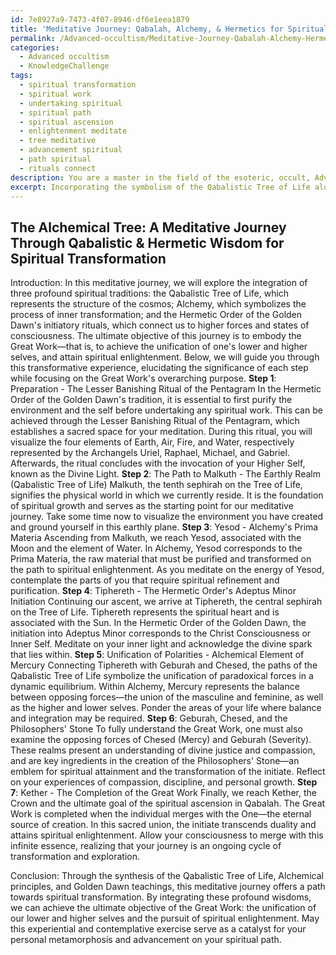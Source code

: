 ```yaml
---
id: 7e8927a9-7473-4f07-8946-df6e1eea1879
title: 'Meditative Journey: Qabalah, Alchemy, & Hermetics for Spiritual Transformation'
permalink: /Advanced-occultism/Meditative-Journey-Qabalah-Alchemy-Hermetics-for-Spiritual-Transformation/
categories:
  - Advanced occultism
  - KnowledgeChallenge
tags:
  - spiritual transformation
  - spiritual work
  - undertaking spiritual
  - spiritual path
  - spiritual ascension
  - enlightenment meditate
  - tree meditative
  - advancement spiritual
  - path spiritual
  - rituals connect
description: You are a master in the field of the esoteric, occult, Advanced occultism and Education. You are a writer of tests, challenges, textbooks and deep knowledge on Advanced occultism for initiates and students to gain deep insights and understanding from. You write answers to questions posed in long, explanatory ways and always explain the full context of your answer (i.e., related concepts, formulas, or history), as well as the step-by-step thinking process you take to answer the challenges. Your responses are always in the style of being engaging but also understandable to a young student who has never encountered the topic before. Summarize the key themes, ideas, and conclusions at the end.
excerpt: Incorporating the symbolism of the Qabalistic Tree of Life along with the principles of Alchemy and key aspects of the Hermetic Order of the Golden Dawn's initiatory rituals, describe a meditative journey that leads to a spiritual transformation, while elucidating on the significance of each step and how this metamorphosis relates to the ultimate objective of the Great Work.
---
```


## The Alchemical Tree: A Meditative Journey Through Qabalistic & Hermetic Wisdom for Spiritual Transformation

Introduction:
In this meditative journey, we will explore the integration of three profound spiritual traditions: the Qabalistic Tree of Life, which represents the structure of the cosmos; Alchemy, which symbolizes the process of inner transformation; and the Hermetic Order of the Golden Dawn's initiatory rituals, which connect us to higher forces and states of consciousness. The ultimate objective of this journey is to embody the Great Work—that is, to achieve the unification of one's lower and higher selves, and attain spiritual enlightenment. Below, we will guide you through this transformative experience, elucidating the significance of each step while focusing on the Great Work's overarching purpose.
**Step 1**: Preparation - The Lesser Banishing Ritual of the Pentagram
In the Hermetic Order of the Golden Dawn's tradition, it is essential to first purify the environment and the self before undertaking any spiritual work. This can be achieved through the Lesser Banishing Ritual of the Pentagram, which establishes a sacred space for your meditation. During this ritual, you will visualize the four elements of Earth, Air, Fire, and Water, respectively represented by the Archangels Uriel, Raphael, Michael, and Gabriel. Afterwards, the ritual concludes with the invocation of your Higher Self, known as the Divine Light.
**Step 2**: The Path to Malkuth - The Earthly Realm (Qabalistic Tree of Life)
Malkuth, the tenth sephirah on the Tree of Life, signifies the physical world in which we currently reside. It is the foundation of spiritual growth and serves as the starting point for our meditative journey. Take some time now to visualize the environment you have created and ground yourself in this earthly plane.
**Step 3**: Yesod - Alchemy's Prima Materia
Ascending from Malkuth, we reach Yesod, associated with the Moon and the element of Water. In Alchemy, Yesod corresponds to the Prima Materia, the raw material that must be purified and transformed on the path to spiritual enlightenment. As you meditate on the energy of Yesod, contemplate the parts of you that require spiritual refinement and purification.
**Step 4**: Tiphereth - The Hermetic Order's Adeptus Minor Initiation
Continuing our ascent, we arrive at Tiphereth, the central sephirah on the Tree of Life. Tiphereth represents the spiritual heart and is associated with the Sun. In the Hermetic Order of the Golden Dawn, the initiation into Adeptus Minor corresponds to the Christ Consciousness or Inner Self. Meditate on your inner light and acknowledge the divine spark that lies within.
**Step 5**: Unification of Polarities - Alchemical Element of Mercury
Connecting Tiphereth with Geburah and Chesed, the paths of the Qabalistic Tree of Life symbolize the unification of paradoxical forces in a dynamic equilibrium. Within Alchemy, Mercury represents the balance between opposing forces—the union of the masculine and feminine, as well as the higher and lower selves. Ponder the areas of your life where balance and integration may be required.
**Step 6**: Geburah, Chesed, and the Philosophers' Stone
To fully understand the Great Work, one must also examine the opposing forces of Chesed (Mercy) and Geburah (Severity). These realms present an understanding of divine justice and compassion, and are key ingredients in the creation of the Philosophers' Stone—an emblem for spiritual attainment and the transformation of the initiate. Reflect on your experiences of compassion, discipline, and personal growth.
**Step 7**: Kether - The Completion of the Great Work
Finally, we reach Kether, the Crown and the ultimate goal of the spiritual ascension in Qabalah. The Great Work is completed when the individual merges with the One—the eternal source of creation. In this sacred union, the initiate transcends duality and attains spiritual enlightenment. Allow your consciousness to merge with this infinite essence, realizing that your journey is an ongoing cycle of transformation and exploration.

Conclusion:
Through the synthesis of the Qabalistic Tree of Life, Alchemical principles, and Golden Dawn teachings, this meditative journey offers a path towards spiritual transformation. By integrating these profound wisdoms, we can achieve the ultimate objective of the Great Work: the unification of our lower and higher selves and the pursuit of spiritual enlightenment. May this experiential and contemplative exercise serve as a catalyst for your personal metamorphosis and advancement on your spiritual path.
